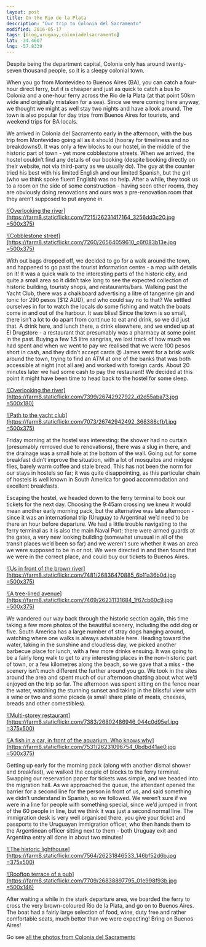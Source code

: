 ```yaml
---
layout: post
title: On the Rio de la Plata
description: "Our trip to Colonia del Sacramento"
modified: 2016-05-17
tags: [blog,uruguay,coloniadelsacramento]
lat: -34.4607
lng: -57.8339
---
```


Despite being the department capital, Colonia only has around twenty-seven thousand people, so it is a sleepy colonial town.

When you go from Montevideo to Buenos Aires (BA), you can catch a four-hour direct ferry, but it is cheaper and just as quick to catch a bus to Colonia and a one-hour ferry across the Rio de la Plata (at that point 50km wide and originally mistaken for a sea). Since we were coming here anyway, we thought we might as well stay two nights and have a look around. The town is also popular for day trips from Buenos Aires for tourists, and weekend trips for BA locals.

We arrived in Colonia del Sacramento early in the afternoon, with the bus trip from Montevideo going all as it should (hooray for timeliness and no breakdowns!). It was only a few blocks to our hostel, in the middle of the historic part of town - yet more cobblestone streets. When we arrived, the hostel couldn’t find any details of our booking (despite booking directly on their website, not via third-party as we usually do). The guy at the counter tried his best with his limited English and our limited Spanish, but the girl (who we think spoke fluent English) was no help. After a while, they took us to a room on the side of some construction - having seen other rooms, they are obviously doing renovations and ours was a pre-renovation room that they aren’t supposed to put anyone in.

[![Overlooking the river](https://farm8.staticflickr.com/7215/26231417164_3256dd3c20.jpg =500x375)](https://www.flickr.com/photos/140698305@N05/26231417164/in/album-72157668007591325/)

[![Cobblestone street](https://farm8.staticflickr.com/7260/26564059610_c6f083b13e.jpg =500x375)](https://www.flickr.com/photos/140698305@N05/26564059610/in/album-72157668007591325/)


With out bags dropped off, we decided to go for a walk around the town, and happened to go past the tourist information centre - a map with details on it! It was a quick walk to the interesting parts of the historic city, and quite a small area so it didn’t take long to see the expected collection of historic building, touristy shops, and restaurants/bars. Walking past the Yacht Club, there was a chalkboard advertising a litre of tangerine gin and tonic for 290 pesos ($12 AUD), and who could say no to that? We settled ourselves in for to watch the locals do some fishing and watch the boats come in and out of the harbour. It was bliss! Since the town is so small, there isn’t a lot to do apart from continue to eat and drink, so we did just that. 
A drink here, and lunch there, a drink elsewhere, and we ended up at El Drugstore - a restaurant that presumably was a pharmacy at some point in the past. Buying a few 1.5 litre sangrias, we lost track of how much we had spent and when we went to pay we realised that we were 100 pesos short in cash, and they didn’t accept cards ☹ James went for a brisk walk around the town, trying to find an ATM at one of the banks that was both accessible at night (not all are) and worked with foreign cards. About 20 minutes later we had some cash to pay the restaurant! We decided at this point it might have been time to head back to the hostel for some sleep.

[![Overlooking the river](https://farm8.staticflickr.com/7399/26742927922_d2d55aba73.jpg =500x180)](https://www.flickr.com/photos/140698305@N05/26742927922/in/album-72157668007591325/)

[![Path to the yacht club](https://farm8.staticflickr.com/7073/26742942492_368388cfb1.jpg =500x375)](https://www.flickr.com/photos/140698305@N05/26742942492/in/album-72157668007591325/)

Friday morning at the hostel was interesting: the shower had no curtain (presumably removed due to renovations), there was a slug in there, and the drainage was a small hole at the bottom of the wall. Going out for some breakfast didn’t improve the situation, with a lot of mosquitos and midgee flies, barely warm coffee and stale bread. This has not been the norm for our stays in hostels so far; it was quite disappointing, as this particular chain of hostels is well known in South America for good accommodation and excellent breakfasts. 

Escaping the hostel, we headed down to the ferry terminal to book our tickets for the next day. Choosing the 9:45am crossing we knew it would mean another early morning pack, but the alternative was late afternoon - since it was an international trip (Uruguay to Argentina) we’d need to be there an hour before departure. We had a little trouble navigating to the ferry terminal as it is also the main Naval Port; there were armed guards at the gates, a very new looking building (somewhat unusual in all of the transit places we’d been so far) and we weren’t sure whether it was an area we were supposed to be in or not. We were directed in and then found that we were in the correct place, and could buy our tickets to Buenos Aires.

[![Us in front of the brown river](https://farm8.staticflickr.com/7481/26836470885_6b11a36b0d.jpg =500x375)](https://www.flickr.com/photos/140698305@N05/26836470885/in/album-72157668007591325/)

[![A tree-lined avenue](https://farm8.staticflickr.com/7469/26231131684_1f67cb60c9.jpg =500x375)](https://www.flickr.com/photos/140698305@N05/26231131684/in/album-72157668007591325/)

We wandered our way back through the historic section again, this time taking a few more photos of the beautiful scenery, including the odd dog or five. South America has a large number of stray dogs hanging around, watching where one walks is always advisable here. Heading toward the water, taking in the sunshine and cloudless day, we picked another barbecue place for lunch, with a few more drinks ensuing. It was going to be a fairly long walk to get to any interesting places in the non-historic part of town, or a few kilometres along the beach, so we gave that a miss - the scenery isn’t much different the further around you go. We took in the sites around the area and spent much of our afternoon chatting about what we’d enjoyed on the trip so far. The afternoon was spent sitting on the fence near the water, watching the stunning sunset and taking in the blissful view with a wine or two and some picada (a small share plate of meats, cheeses, breads and other comestibles).

[![Multi-storey restaurant](https://farm8.staticflickr.com/7383/26802486946_044c0d95ef.jpg =375x500)](https://www.flickr.com/photos/140698305@N05/26802486946/in/album-72157668007591325/)

[![A fish in a car, in front of the aquarium. Who knows why](https://farm8.staticflickr.com/7531/26231096754_0bdbd41ae0.jpg =500x375)](https://www.flickr.com/photos/140698305@N05/26231096754/in/album-72157668007591325/)

Getting up early for the morning pack (along with another dismal shower and breakfast), we walked the couple of blocks to the ferry terminal. Swapping our reservation paper for tickets was simple, and we headed into the migration hall. As we approached the queue, the attendant opened the barrier for a second line for the person in front of us, and said something we didn’t understand in Spanish, so we followed. We weren’t sure if we were in a line for people with something special, since we’d jumped in front of the 60 people in line, but we think it was just a second normal line. The immigration desk is very well organised there, you give your ticket and passports to the Uruguayan immigration officer, who then hands them to the Argentinean officer sitting next to them - both Uruguay exit and Argentina entry all done in about two minutes!

[![The historic lighthouse](https://farm8.staticflickr.com/7564/26231846533_146bf52d6b.jpg =375x500)](https://www.flickr.com/photos/140698305@N05/26231846533/in/album-72157668007591325/)

[![Rooftop terrace of a pub](https://farm8.staticflickr.com/7709/26838897795_01e998f93b.jpg =500x146)](https://www.flickr.com/photos/140698305@N05/26838897795/in/album-72157668007591325/)

After waiting a while in the stark departure area, we boarded the ferry to cross the very brown-coloured Rio de la Plata, and go on to Buenos Aires. The boat had a fairly large selection of food, wine, duty free and rather comfortable seats, much better than we were expecting! Bring on Buenos Aires!


Go see [all the photos from Colonia del Sacramento](https://www.flickr.com/photos/140698305@N05/sets/72157668007591325)
